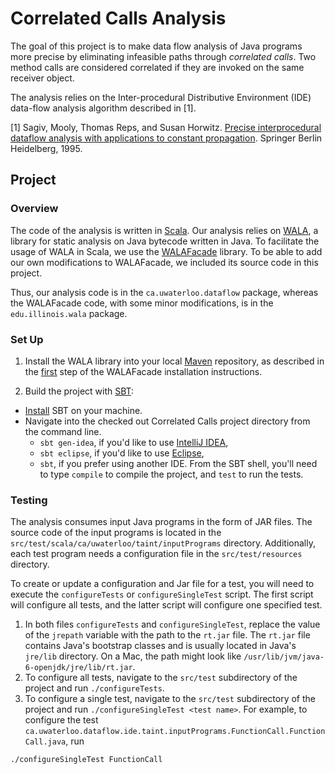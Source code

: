 # Correlated Calls Analysis

The goal of this project is to make data flow analysis of Java programs more precise by eliminating infeasible paths through *correlated calls*.
Two method calls are considered correlated if they are invoked on the same receiver object.

The analysis relies on the Inter-procedural Distributive Environment (IDE) data-flow analysis algorithm described in [1].

[1] Sagiv, Mooly, Thomas Reps, and Susan Horwitz. [Precise interprocedural dataflow analysis with applications to constant propagation](http://www.sciencedirect.com/science/article/pii/0304397596000722). Springer Berlin Heidelberg, 1995.

## Project

### Overview

The code of the analysis is written in [Scala](http://www.scala-lang.org/). Our analysis relies on [WALA](http://wala.sourceforge.net/wiki/index.php/Main_Page), a library for static analysis on Java bytecode written in Java. To facilitate the usage of WALA in Scala, we use the [WALAFacade](https://github.com/cos/WALAFacade) library. To be able to add our own modifications to WALAFacade, we included its source code in this project.

Thus, our analysis code is in the `ca.uwaterloo.dataflow` package, whereas the WALAFacade code, with some minor modifications, is in the `edu.illinois.wala` package.

### Set Up

1. Install the WALA library into your local [Maven](http://maven.apache.org/) repository, as described in the [first](https://github.com/cos/WALAFacade#steps) step of the WALAFacade installation instructions.

2. Build the project with [SBT](http://www.scala-sbt.org/): 
  - [Install](http://www.scala-sbt.org/release/docs/Getting-Started/Setup) SBT on your machine.
  - Navigate into the checked out Correlated Calls project directory from the command line.
    - `sbt gen-idea`, if you'd like to use [IntelliJ IDEA](http://www.jetbrains.com/idea/),
    - `sbt eclipse`, if you'd like to use [Eclipse](http://www.eclipse.org/),
    - `sbt`, if you prefer using another IDE. From the SBT shell, you'll need to type `compile` to compile the project, and `test` to run the tests.

### Testing
The analysis consumes input Java programs in the form of JAR files. The source code of the input programs is located in the `src/test/scala/ca/uwaterloo/taint/inputPrograms` directory.
Additionally, each test program needs a configuration file in the `src/test/resources` directory.

To create or update a configuration and Jar file for a test, you will need to execute the `configureTests` or `configureSingleTest` script.
The first script will configure all tests, and the latter script will configure one specified test.

1. In both files `configureTests` and `configureSingleTest`, replace the value of the `jrepath` variable with the path to the `rt.jar` file.
The `rt.jar` file contains Java's bootstrap classes and is usually located in Java's `jre/lib` directory. On a Mac, the path might look like `/usr/lib/jvm/java-6-openjdk/jre/lib/rt.jar`.
2. To configure all tests, navigate to the `src/test` subdirectory of the project and run `./configureTests`.
3. To configure a single test, navigate to the `src/test` subdirectory of the project and run `./configureSingleTest <test name>`.
   For example, to configure the test `ca.uwaterloo.dataflow.ide.taint.inputPrograms.FunctionCall.FunctionCall.java`, run
```
./configureSingleTest FunctionCall
```
